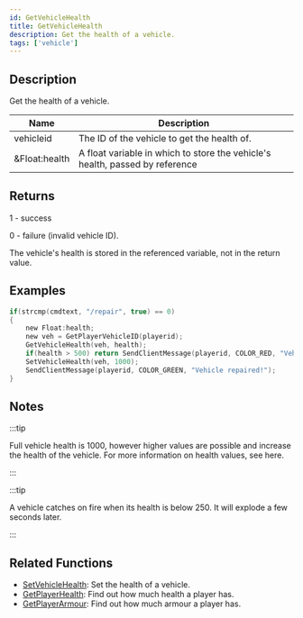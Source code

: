 ```yaml
---
id: GetVehicleHealth
title: GetVehicleHealth
description: Get the health of a vehicle.
tags: ['vehicle']
---
```


## Description

Get the health of a vehicle.


| Name | Description |
|------|-------------|
|vehicleid | The ID of the vehicle to get the health of.|
|&Float:health | A float variable in which to store the vehicle's health, passed by reference|


## Returns

 1 - success

 0 - failure (invalid vehicle ID).

 The vehicle's health is stored in the referenced variable, not in the return value.


## Examples


```c
if(strcmp(cmdtext, "/repair", true) == 0)
{
    new Float:health;
    new veh = GetPlayerVehicleID(playerid);
    GetVehicleHealth(veh, health);
    if(health > 500) return SendClientMessage(playerid, COLOR_RED, "Vehicle doesn't need repairing!");
    SetVehicleHealth(veh, 1000);
    SendClientMessage(playerid, COLOR_GREEN, "Vehicle repaired!");
}
```


## Notes

:::tip

Full vehicle health is 1000, however higher values are possible and increase the health of the vehicle. For more information on health values, see here.

:::


:::tip

A vehicle catches on fire when its health is below 250. It will explode a few seconds later.

:::


## Related Functions


-  [SetVehicleHealth](../functions/SetVehicleHealth.md): Set the health of a vehicle.
-  [GetPlayerHealth](../functions/GetPlayerHealth.md): Find out how much health a player has.
-  [GetPlayerArmour](../functions/GetPlayerArmour.md): Find out how much armour a player has.